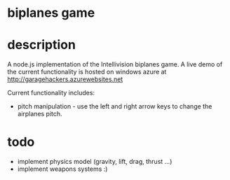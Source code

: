biplanes game
====

description
===

A node.js implementation of the Intellivision biplanes game. A live demo of the current functionality is hosted on windows azure at http://garagehackers.azurewebsites.net

Current functionality includes:

- pitch manipulation - use the left and right arrow keys to change the airplanes pitch.

todo
==

- implement physics model (gravity, lift, drag, thrust ...)
- implement weapons systems :)
